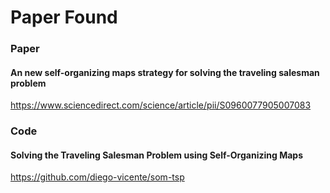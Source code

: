 # Paper Found
### Paper
#### An new self-organizing maps strategy for solving the traveling salesman problem
https://www.sciencedirect.com/science/article/pii/S0960077905007083


### Code
#### Solving the Traveling Salesman Problem using Self-Organizing Maps
https://github.com/diego-vicente/som-tsp